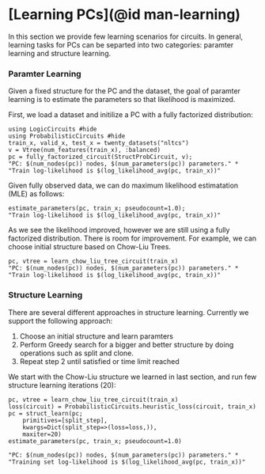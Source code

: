 # [Learning PCs](@id man-learning)

In this section we provide few learning scenarios for circuits. In general, learning tasks for PCs can be separted into two categories: paramter learning and structure learning.

### Paramter Learning

Given a fixed structure for the PC and the dataset, the goal of paramter learning is to estimate the parameters so that likelihood is maximized.

First, we load a dataset and initilize a PC with a fully factorized distribution:

```@example learning
using LogicCircuits #hide
using ProbabilisticCircuits #hide
train_x, valid_x, test_x = twenty_datasets("nltcs")
v = Vtree(num_features(train_x), :balanced)
pc = fully_factorized_circuit(StructProbCircuit, v);
"PC: $(num_nodes(pc)) nodes, $(num_parameters(pc)) parameters." *  
"Train log-likelihood is $(log_likelihood_avg(pc, train_x))"  
```

Given fully observed data, we can do maximum likelihood estimatation (MLE) as follows:

```@example learning
estimate_parameters(pc, train_x; pseudocount=1.0);
"Train log-likelihood is $(log_likelihood_avg(pc, train_x))"  
```

As we see the likelihood improved, however we are still using a fully factorized distribution. There is room for improvement. For example, we can choose initial structure based on Chow-Liu Trees.

```@example learning
pc, vtree = learn_chow_liu_tree_circuit(train_x)
"PC: $(num_nodes(pc)) nodes, $(num_parameters(pc)) parameters." *
"Train log-likelihood is $(log_likelihood_avg(pc, train_x))"  
```

### Structure Learning

There are several different approaches in structure learning. Currently we support the following approach:

1. Choose an initial structure and learn paramters
2. Perform Greedy search for a bigger and better structure by doing operations such as split and clone.
3. Repeat step 2 until satisfied or time limit reached

We start with the Chow-Liu structure we learned in last section, and run few structure learning iterations (20):

```@example learning
pc, vtree = learn_chow_liu_tree_circuit(train_x)
loss(circuit) = ProbabilisticCircuits.heuristic_loss(circuit, train_x)
pc = struct_learn(pc;  
    primitives=[split_step],  
    kwargs=Dict(split_step=>(loss=loss,)),
    maxiter=20)
estimate_parameters(pc, train_x; pseudocount=1.0)

"PC: $(num_nodes(pc)) nodes, $(num_parameters(pc)) parameters." *
"Training set log-likelihood is $(log_likelihood_avg(pc, train_x))"  
```
